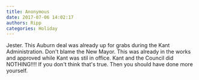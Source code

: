 ```yaml
---
title: Anonymous
date: 2017-07-06 14:02:17
authors: Ripp
categories: Holiday
---
```


 Jester. This Auburn deal was already up for grabs during the Kant Administration. Don't blame the New Mayor. This was already in the works and approved while Kant was stil in office. Kant and the Council did NOTHING!!!!  If you don't think that's true. Then you should have done more yourself.